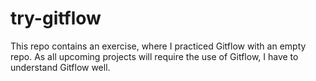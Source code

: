 # try-gitflow
This repo contains an exercise, where I practiced Gitflow with an empty repo. As all upcoming projects will require the use of Gitflow, I have to understand Gitflow well. 
